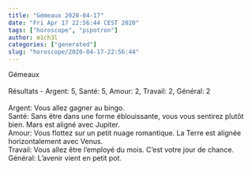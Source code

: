 ```yaml
---
title: "Gémeaux 2020-04-17"
date: "Fri Apr 17 22:56:44 CEST 2020"
tags: ["horoscope", "pipotron"]
author: m1ch3l
categories: ["generated"]
slug: "horoscope/2020-04-17-22:56:44"
---
```


Gémeaux<br>
<br>
Résultats - Argent: 5, Santé: 5, Amour: 2, Travail: 2, Général: 2<br>
<br>
Argent:  Vous allez gagner au bingo. <br>
Santé:   Sans être dans une forme éblouissante, vous vous sentirez plutôt bien. Mars est aligné avec Jupiter.<br>
Amour:   Vous flottez sur un petit nuage romantique. La Terre est alignée horizontalement avec Venus.<br>
Travail: Vous allez être l’employé du mois. C’est votre jour de chance.<br>
Général: L’avenir vient en petit pot.<br>
